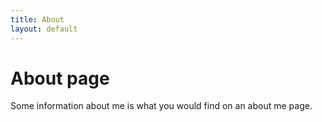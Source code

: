 ```yaml
---
title: About
layout: default
---
```


# About page

Some information about me is what you would find on an about me page.